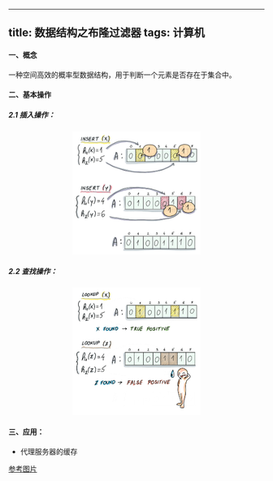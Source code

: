 ---
title: 数据结构之布隆过滤器
tags: 计算机
---------


#### 一、概念
一种空间高效的概率型数据结构，用于判断一个元素是否存在于集合中。



#### 二、基本操作
##### 2.1 插入操作：

<center>
    <img src="../images/bloom-filters-insert.png" width="50%"/>
</center>




##### 2.2 查找操作：

<center>
    <img src="../images/bloom-filters-query.png" width="50%"/>
</center>



#### 三、应用：
+ 代理服务器的缓存



[参考图片](https://freecontent.manning.com/all-about-bloom-filters/)
